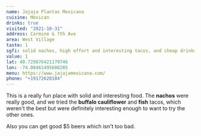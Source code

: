 ```yaml
---
name: Jajaja Plantas Mexicana
cuisine: Mexican
drinks: true
visited: "2021-10-31"
address: Carmine & 7th Ave
area: West Village
taste: 1
sgfi: solid nachos, high effort and interesting tacos, and cheap drinks.
value: 1
lat: 40.729876421179746
lon: -74.00461495608205
menu: https://www.jajajamexicana.com/
phone: "+19172620184"
---
```


This is a really fun place with solid and interesting food. The **nachos** were really good, and we tried the **buffalo cauliflower** and **fish** tacos, which weren't the best but were definitely interesting enough to want to try the other ones.

Also you can get good $5 beers which isn't too bad.
